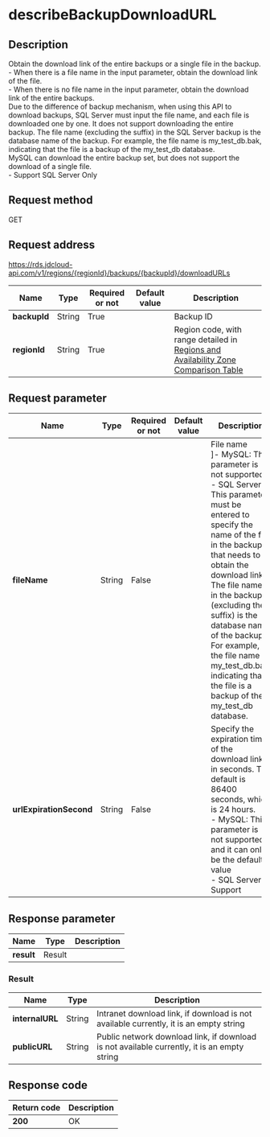 # describeBackupDownloadURL


## Description
Obtain the download link of the entire backups or  a single file in the backup. <br>- When there is a file name in the input parameter, obtain the download link of the file. <br>- When there is no file name in the input parameter, obtain the download link of the entire backups. <br>Due to the difference of backup mechanism, when using this API to download backups, SQL Server must input the file name, and each file is downloaded one by one. It does not support downloading the entire backup. The file name (excluding the suffix) in the SQL Server backup is the database name of the backup. For example, the file name is my_test_db.bak, indicating that the file is a backup of the my_test_db database. <br>MySQL can download the entire backup set, but does not support the download of a single file. <br>- Support SQL Server Only

## Request method
GET

## Request address
https://rds.jdcloud-api.com/v1/regions/{regionId}/backups/{backupId}/downloadURLs

|Name|Type|Required or not|Default value|Description|
|---|---|---|---|---|
|**backupId**|String|True| |Backup ID|
|**regionId**|String|True| |Region code, with range detailed in [Regions and Availability Zone Comparison Table](../Enum-Definitions/Regions-AZ.md)|

## Request parameter
|Name|Type|Required or not|Default value|Description|
|---|---|---|---|---|
|**fileName**|String|False| |File name <br>]- MySQL: This parameter is not supported<br>- SQL Server: This parameter must be entered to specify the name of the file in the backup that needs to obtain the download link. The file name in the backup (excluding the suffix) is the database name of the backup. For example, the file name is my_test_db.bak, indicating that the file is a backup of the my_test_db database.|
|**urlExpirationSecond**|String|False| |Specify the expiration time of the download link in seconds. The default is 86400 seconds, which is 24 hours. <br>- MySQL: This parameter is not supported, and it can only be the default value	<br>- SQL Server: Support|


## Response parameter
|Name|Type|Description|
|---|---|---|
|**result**|Result| |


### Result
|Name|Type|Description|
|---|---|---|
|**internalURL**|String|Intranet download link, if download is not available currently, it is an empty string|
|**publicURL**|String|Public network download link, if download is not available currently, it is an empty string|

## Response code
|Return code|Description|
|---|---|
|**200**|OK|
